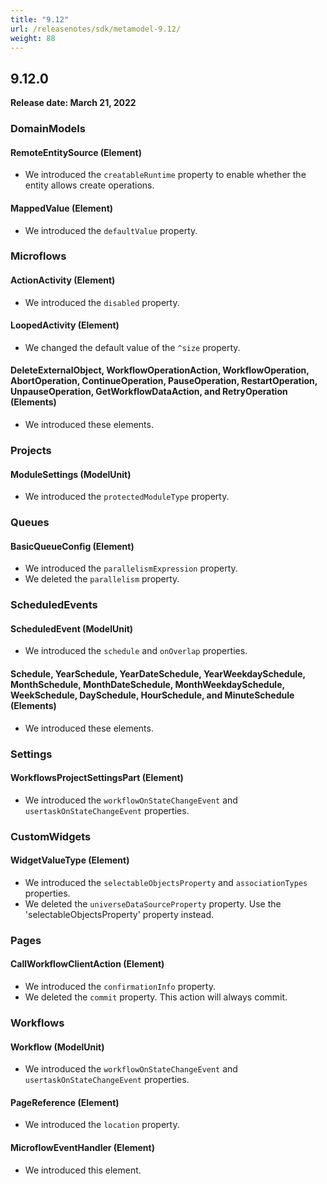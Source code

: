 ```yaml
---
title: "9.12"
url: /releasenotes/sdk/metamodel-9.12/
weight: 88
---
```


## 9.12.0

**Release date: March 21, 2022**

### DomainModels

#### RemoteEntitySource (Element)

* We introduced the `creatableRuntime` property to enable whether the entity allows create operations.

#### MappedValue (Element)

* We introduced the `defaultValue` property. 

### Microflows

#### ActionActivity (Element)

* We introduced the `disabled` property. 

#### LoopedActivity (Element)

* We changed the default value of the `^size` property.

#### DeleteExternalObject, WorkflowOperationAction, WorkflowOperation, AbortOperation, ContinueOperation, PauseOperation, RestartOperation, UnpauseOperation, GetWorkflowDataAction, and RetryOperation (Elements)

* We introduced these elements. 

### Projects

#### ModuleSettings (ModelUnit)

* We introduced the `protectedModuleType` property. 

### Queues

#### BasicQueueConfig (Element)

* We introduced the `parallelismExpression` property. 
* We deleted the `parallelism` property. 

### ScheduledEvents

#### ScheduledEvent (ModelUnit)

* We introduced the `schedule` and `onOverlap` properties. 

#### Schedule, YearSchedule, YearDateSchedule, YearWeekdaySchedule, MonthSchedule, MonthDateSchedule, MonthWeekdaySchedule, WeekSchedule, DaySchedule, HourSchedule, and MinuteSchedule (Elements)

* We introduced these elements. 

### Settings

#### WorkflowsProjectSettingsPart (Element)

* We introduced the `workflowOnStateChangeEvent` and `usertaskOnStateChangeEvent` properties. 

### CustomWidgets

#### WidgetValueType (Element)

* We introduced the `selectableObjectsProperty` and `associationTypes` properties.
* We deleted the `universeDataSourceProperty` property. Use the 'selectableObjectsProperty' property instead.

### Pages

#### CallWorkflowClientAction (Element)

* We introduced the `confirmationInfo` property. 
* We deleted the `commit` property. This action will always commit.

### Workflows

#### Workflow (ModelUnit)

* We introduced the `workflowOnStateChangeEvent` and `usertaskOnStateChangeEvent` properties.

#### PageReference (Element)

* We introduced the `location` property. 

#### MicroflowEventHandler (Element)

* We introduced this element. 
